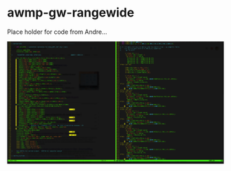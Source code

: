 # awmp-gw-rangewide

Place holder for code from Andre...

<p align="center">
  <img src="./figs/Screen Shot 2017-06-12 at 11.44.52 AM.png" width="800" align="center" title="Strike Limit Algorithm Output">
</p>
